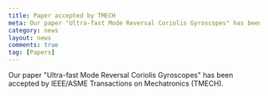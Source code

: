 ```yaml
---
title: Paper accepted by TMECH
meta: Our paper "Ultra-fast Mode Reversal Coriolis Gyroscopes" has been accepted by IEEE/ASME TMECH
category: news
layout: news
comments: true
tag: [Papers]
---
```


Our paper "Ultra-fast Mode Reversal Coriolis Gyroscopes" has been accepted by IEEE/ASME Transactions on Mechatronics (TMECH).